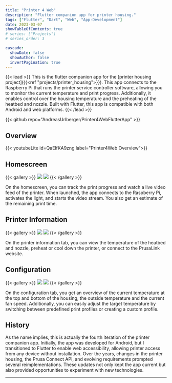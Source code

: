```yaml
---
title: "Printer 4 Web"
description: "Flutter companion app for printer housing."
tags: ["Flutter", "Dart", "Web", "App-Development"]
date: 2023-03-07
showTableOfContents: true
# series: ["Projects"]
# series_order: 3

cascade:
  showDate: false
  showAuthor: false
  invertPagination: true
---
```


{{< lead >}}
This is the flutter companion app for the [printer housing project]({{<ref "projects/printer_housing">}}). This app connects to the Raspberry Pi that runs the printer service controller software, allowing you to monitor the current temperature and print progress. Additionally, it enables control over the housing temperature and the preheating of the heatbed and nozzle. Built with Flutter, this app is compatible with both Android and web platforms.
{{< /lead >}}

<div class="backdrop-blur">
  {{< github repo="AndreasUrlberger/Printer4WebFlutterApp" >}}
</div>

## Overview
{{< youtubeLite id=QaElfKA9zng label="Printer4Web Overview">}}

## Homescreen

{{< gallery >}}
  <img src="Printer4Web_Homescreen_light.png" class="grid-w50" />
  <img src="Printer4Web_Homescreen_dark.png" class="grid-w50" />
{{< /gallery >}}

On the homescreen, you can track the print progress and watch a live video feed of the printer. When launched, the app connects to the Raspberry Pi, activates the light, and starts the video stream. You also get an estimate of the remaining print time.

<!-- In the first tab, you can track the print progress and watch a live video feed of the printer. When launched, the app connects to the Raspberry Pi, activates the light, and starts the video stream. It also displays two graphs showing the temperature history inside the housing and the heatbed. Additionally, you can view the current temperatures outside the housing and at the nozzle. -->

## Printer Information

{{< gallery >}}
  <img src="Printer4Web_Printer_Info_light.png" class="grid-w50" />
  <img src="Printer4Web_Printer_Info_dark.png" class="grid-w50" />
{{< /gallery >}}

On the printer information tab, you can view the temperature of the heatbed and nozzle, preheat or cool down the printer, or connect to the PrusaLink website.

## Configuration

{{< gallery >}}
  <img src="Printer4Web_Housing_Info_light.png" class="grid-w50" />
  <img src="Printer4Web_Print_Profiles_light.png" class="grid-w50" />
{{< /gallery >}}

On the configuration tab, you get an overview of the current temperature at the top and bottom of the housing, the outside temperature and the current fan speed. Additionally, you can easily adjust the target temperature by switching between predefined print profiles or creating a custom profile.


## History
As the name implies, this is actually the fourth iteration of the printer companion app. Initially, the app was developed for Android, but I transitioned to Flutter to enable web accessibility, allowing printer access from any device without installation. Over the years, changes in the printer housing, the Prusa Connect API, and evolving requirements prompted several reimplementations. These updates not only kept the app current but also provided opportunities to experiment with new technologies.

---
